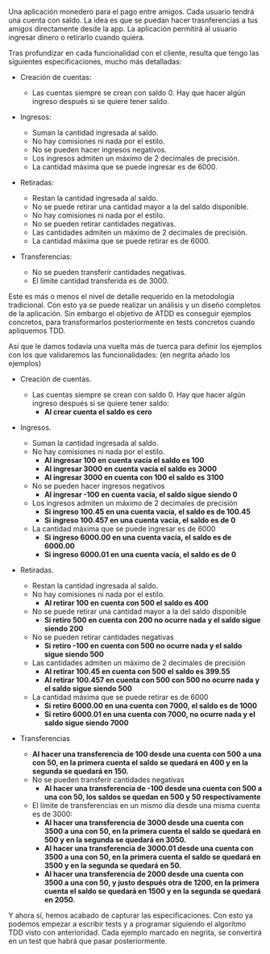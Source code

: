 Una aplicación monedero para el pago entre amigos. Cada usuario tendrá una cuenta con saldo. 
La idea es que se puedan hacer trasnferencias a tus amigos directamente desde la app. 
La aplicación permitirá al usuario ingresar dinero o retirarlo cuando quiera.

Tras profundizar en cada funcionalidad con el cliente, resulta que tengo las siguientes especificaciones, mucho más detalladas:

- Creación de cuentas:
    - Las cuentas siempre se crean con saldo 0. Hay que hacer algún ingreso después si se quiere tener saldo.

- Ingresos:
    - Suman la cantidad ingresada al saldo. 
    - No hay comisiones ni nada por el estilo.
    - No se pueden hacer ingresos negativos.
    - Los ingresos admiten un máximo de 2 decimales de precisión.
    - La cantidad máxima que se puede ingresar es de 6000.
        

- Retiradas:
    - Restan la cantidad ingresada al saldo. 
    - No se puede retirar una cantidad mayor a la del saldo disponible.
    - No hay comisiones ni nada por el estilo.
    - No se pueden retirar cantidades negativas.
    - Las cantidades admiten un máximo de 2 decimales de precisión.
    - La cantidad máxima que se puede retirar es de 6000.


- Transferencias:
    - No se pueden transferir cantidades negativas.
    - El límite cantidad transferida es de 3000.
        

Este es más o menos el nivel de detalle requerido en la metodología tradicional. Con esto ya
se puede realizar un análisis y un diseño completos de la aplicación. Sin embargo el objetivo de ATDD es conseguir ejemplos concretos, para transformarlos posteriormente en tests concretos cuando apliquemos TDD.

Así que le damos todavía una vuelta más de tuerca para definir los ejemplos con los que 
validaremos las funcionalidades: (en negrita añado los ejemplos)


- Creación de cuentas. 
    - Las cuentas siempre se crean con saldo 0. Hay que hacer algún ingreso después si se quiere tener saldo:
        - **Al crear cuenta el saldo es cero**

- Ingresos. 
    - Suman la cantidad ingresada al saldo. 
    - No hay comisiones ni nada por el estilo.
        - **Al ingresar 100 en cuenta vacía el saldo es 100**
        - **Al ingresar 3000 en cuenta vacía el saldo es 3000**
        - **Al ingresar 3000 en cuenta con 100 el saldo es 3100**
    - No se pueden hacer ingresos negativos
        - **Al ingresar -100 en cuenta vacía, el saldo sigue siendo 0**
    - Los ingresos admiten un máximo de 2 decimales de precisión
        - **Si ingreso 100.45 en una cuenta vacía, el saldo es de 100.45**
        - **Si ingreso 100.457 en una cuenta vacía, el saldo es de 0**
    - La cantidad máxima que se puede ingresar es de 6000
        - **Si ingreso 6000.00 en una cuenta vacía, el saldo es de 6000.00**
        - **Si ingreso 6000.01 en una cuenta vacía, el saldo es de 0**

- Retiradas.
    - Restan la cantidad ingresada al saldo. 
    - No hay comisiones ni nada por el estilo.
        - **Al retirar 100 en cuenta con 500 el saldo es 400**
    - No se puede retirar una cantidad mayor a la del saldo disponible
        - **Si retiro 500 en cuenta con 200 no ocurre nada y el saldo sigue siendo 200**
    - No se pueden retirar cantidades negativas
        - **Si retiro -100 en cuenta con 500 no ocurre nada y el saldo sigue siendo 500**
    - Las cantidades admiten un máximo de 2 decimales de precisión
        - **Al retirar 100.45 en cuenta con 500 el saldo es 399.55**
        - **Al retirar 100.457 en cuenta con 500 con 500 no ocurre nada y el saldo sigue siendo 500**
    - La cantidad máxima que se puede retirar es de 6000
        - **Si retiro 6000.00 en una cuenta con 7000, el saldo es de 1000**
        - **Si retiro 6000.01 en una cuenta con 7000, no ocurre nada y el saldo sigue siendo 7000**
    
- Transferencias
    - **Al hacer una transferencia de 100 desde una cuenta con 500 a una con 50, en la 
primera cuenta el saldo se quedará en 400 y en la segunda se quedará en 150.**
    - No se pueden transferir cantidades negativas
        - **Al hacer una transferencia de -100 desde una cuenta con 500 a una con 50, los saldos se quedan en 500 y 50 respectivamente**
    - El límite de transferencias en un mismo día desde una misma cuenta es de 3000:
        - **Al hacer una transferencia de 3000 desde una cuenta con 3500 a una con 50, en la 
primera cuenta el saldo se quedará en 500 y en la segunda se quedará en 3050.**
        - **Al hacer una transferencia de 3000.01 desde una cuenta con 3500 a una con 50, en la 
primera cuenta el saldo se quedará en 3500 y en la segunda se quedará en 50.**
        - **Al hacer una transferencia de 2000 desde una cuenta con 3500 a una con 50, y justo después otra de 1200, en la 
primera cuenta el saldo se quedará en 1500 y en la segunda se quedará en 2050.**

Y ahora sí, hemos acabado de capturar las especificaciones. Con esto ya podemos empezar a escribir tests y a programar siguiendo el algoritmo TDD visto con anterioridad. Cada ejemplo marcado en negrita, se convertirá en un test que habrá que pasar posteriormente.
